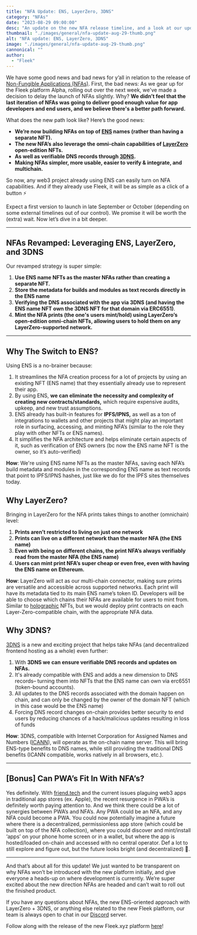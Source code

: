 ```yaml
---
title: "NFA Update: ENS, LayerZero, 3DNS"
category: "NFAs"
date: "2023-08-29 09:00:00"
desc: "An update on the new NFA release timeline, and a look at our updated ENS, LayerZero, and 3DNS-based design"
thumbnail: "./images/general/nfa-update-aug-29-thumb.png"
alt: "NFA update: ENS, LayerZero, 3DNS"
image: "./images/general/nfa-update-aug-29-thumb.png"
cannonical: ""
author: 
  - "Fleek"
---
```


We have some good news and bad news for y’all in relation to the release of [Non-Fungible Applications (NFAs)](https://github.com/fleekxyz/non-fungible-apps). First, the bad news: As we gear up for the Fleek platform Alpha, rolling out over the next week, we've made a decision to delay the launch of NFAs slightly. Why? **We didn’t feel that the last iteration of NFAs was going to deliver good enough value for app developers and end users, and we believe there's a better path forward.**

What does the new path look like? Here’s the good news:

- **We’re now building NFAs on top of [ENS](https://ens.domains/) names (rather than having a separate NFT).**
- **The new NFA’s also leverage the omni-chain capabilities of [LayerZero](https://layerzero.network/) open-edition NFTs.**
- **As well as verifiable DNS records through [3DNS](https://3dns.box/).**
- **Making NFAs simpler, more usable, easier to verify & integrate, and multichain.**

So now, any web3 project already using ENS can easily turn on NFA capabilities. And if they already use Fleek, it will be as simple as a click of a button ⚡

Expect a first version to launch in late September or October (depending on some external timelines out of our control). We promise it will be worth the (extra) wait. Now let’s dive in a bit deeper.

---

## NFAs Revamped: Leveraging ENS, LayerZero, and 3DNS

Our revamped strategy is super simple:

1. **Use ENS name NFTs as the master NFAs rather than creating a separate NFT.**
2. **Store the metadata for builds and modules as text records directly in the ENS name**
3. **Verifying the DNS associated with the app via 3DNS (and having the ENS name NFT own the 3DNS NFT for that domain via ERC6551)**.
4. **Mint the NFA prints (the one's users mint/hold) using LayerZero’s open-edition omni-chain NFTs, allowing users to hold them on any LayerZero-supported network.**

---


## Why The Switch to ENS?

Using ENS is a no-brainer because:

1. It streamlines the NFA creation process for a lot of projects by using an existing NFT (ENS name) that they essentially already use to represent their app.
2. By using ENS, **we can eliminate the necessity and complexity of creating new contracts/standards,** which require expensive audits, upkeep, and new trust assumptions.
3. ENS already has built-in features for **IPFS/IPNS,** as well as a ton of integrations to wallets and other projects that might play an important role in surfacing, accessing, and minting NFA’s (similar to the role they play with other NFTs or ENS names).
4. It simplifies the NFA architecture and helps eliminate certain aspects of it, such as verification of ENS owners (bc now the ENS name NFT is the owner, so it’s auto-verified)

**How**: We're using ENS name NFTs as the master NFAs, saving each NFA’s build metadata and modules in the corresponding ENS name as text records that point to IPFS/IPNS hashes, just like we do for the IPFS sites themselves today.



## Why LayerZero?

Bringing in LayerZero for the NFA prints takes things to another (omnichain) level:

1. **Prints aren’t restricted to living on just one network**
2. **Prints can live on a different network than the master NFA (the ENS name)**
3. **Even with being on different chains, the print NFA’s always verifiably read from the master NFA (the ENS name)**
4. **Users can mint print NFA’s super cheap or even free, even with having the ENS name on Ethereum.**

**How**: LayerZero will act as our multi-chain connector, making sure prints are versatile and accessible across supported networks. Each print will have its metadata tied to its main ENS name’s token ID. Developers will be able to choose which chains their NFAs are available for users to mint from. Similar to [holographic](https://www.holograph.xyz/) NFTs, but we would deploy print contracts on each Layer-Zero-compatible chain, with the appropriate NFA data.

## Why 3DNS?

[3DNS](https://3dns.box/) is a new and exciting project that helps take NFAs (and decentralized frontend hosting as a whole) even further:

1. With **3DNS we can ensure verifiable DNS records and updates on NFAs.**
2. It's already compatible with ENS and adds a new dimension to DNS records– turning them into NFTs that the ENS name can own via erc6551 (token-bound accounts).
3. All updates to the DNS records associated with the domain happen on chain, and can only be changed by the owner of the domain NFT (which in this case would be the ENS name)
4. Forcing DNS record changes on-chain provides better security to end users by reducing chances of a hack/malicious updates resulting in loss of funds

**How**: 3DNS, compatible with Internet Corporation for Assigned Names and Numbers ([ICANN](https://www.icann.org/)), will operate as the on-chain name server. This will bring ENS-type benefits to DNS names, while still providing the traditional DNS benefits (ICANN compatible, works natively in all browsers, etc.).

---
## [Bonus] Can PWA’s Fit In With NFA’s?

Yes definitely. With [friend.tech](http://friend.tech/) and the current issues plaguing web3 apps in traditional app stores (ex. Apple), the recent resurgence in PWA’s is definitely worth paying attention to. And we think there could be a lot of synergies between PWA’s and NFA’s. Any PWA could be an NFA, and any NFA could become a PWA. You could now potentially imagine a future where there is a decentralized, permissionless app store (which could be built on top of the NFA collection), where you could discover and mint/install ‘apps’ on your phone home screen or in a wallet, but where the app is hosted/loaded on-chain and accessed with no central operator. Def a lot to still explore and figure out, but the future looks bright (and decentralized) 🤙.

---

And that’s about all for this update! We just wanted to be transparent on why NFAs won’t be introduced with the new platform initially, and give everyone a heads-up on where development is currently. We’re super excited about the new direction NFAs are headed and can’t wait to roll out the finished product.

If you have any questions about NFAs, the new ENS-oriented approach with LayerZero + 3DNS, or anything else related to the new Fleek platform, our team is always open to chat in our [Discord](http://discord.gg/fleek) server.

Follow along with the release of the new Fleek.xyz platform [here](https://twitter.com/fleekxyz)!